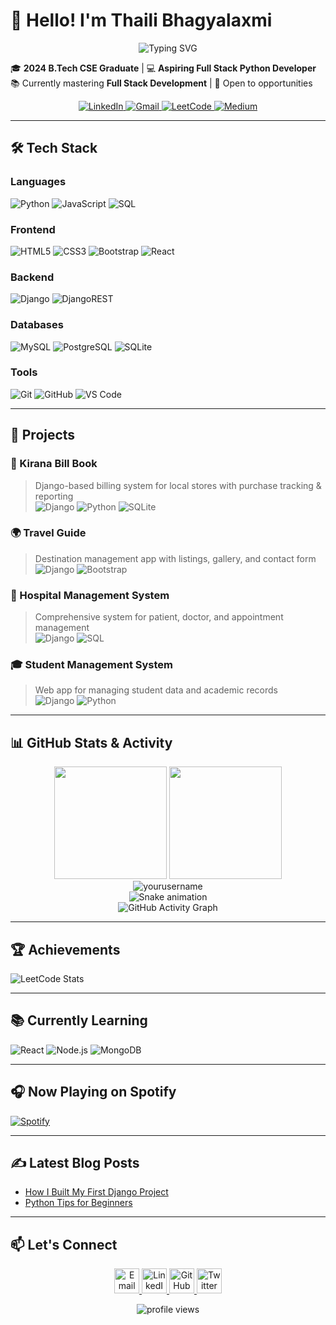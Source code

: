 # 👋 Hello! I'm Thaili Bhagyalaxmi 

<div align="center">
  <img src="https://readme-typing-svg.demolab.com?font=Fira+Code&pause=1000&color=22D3EE&center=true&vCenter=true&width=435&lines=Full+Stack+Python+Developer;Django+%7C+React+%7C+JavaScript;Always+Learning+New+Tech" alt="Typing SVG" />
</div>

🎓 **2024 B.Tech CSE Graduate** | 💻 **Aspiring Full Stack Python Developer**  
📚 Currently mastering **Full Stack Development** | 🚀 Open to opportunities

<p align="center">
  <a href="https://www.linkedin.com/in/bhagyalaxmi2187/">
    <img src="https://img.shields.io/badge/LinkedIn-0077B5?style=for-the-badge&logo=linkedin&logoColor=white" alt="LinkedIn"/>
  </a>
  <a href="mailto:thailibhagyalaxmi2187@gmail.com">
    <img src="https://img.shields.io/badge/Gmail-D14836?style=for-the-badge&logo=gmail&logoColor=white" alt="Gmail"/>
  </a>
  <a href="https://leetcode.com/yourprofile/">
    <img src="https://img.shields.io/badge/-LeetCode-FFA116?style=for-the-badge&logo=LeetCode&logoColor=black" alt="LeetCode"/>
  </a>
  <a href="https://medium.com/@yourprofile">
    <img src="https://img.shields.io/badge/Medium-12100E?style=for-the-badge&logo=medium&logoColor=white" alt="Medium"/>
  </a>
</p>

---

## 🛠️ Tech Stack

### Languages
![Python](https://img.shields.io/badge/python-3670A0?style=for-the-badge&logo=python&logoColor=ffdd54)
![JavaScript](https://img.shields.io/badge/javascript-%23323330.svg?style=for-the-badge&logo=javascript&logoColor=%23F7DF1E)
![SQL](https://img.shields.io/badge/SQL-005C84?style=for-the-badge&logo=mysql&logoColor=white)

### Frontend
![HTML5](https://img.shields.io/badge/html5-%23E34F26.svg?style=for-the-badge&logo=html5&logoColor=white)
![CSS3](https://img.shields.io/badge/css3-%231572B6.svg?style=for-the-badge&logo=css3&logoColor=white)
![Bootstrap](https://img.shields.io/badge/bootstrap-%23563D7C.svg?style=for-the-badge&logo=bootstrap&logoColor=white)
![React](https://img.shields.io/badge/react-%2320232a.svg?style=for-the-badge&logo=react&logoColor=%2361DAFB)

### Backend
![Django](https://img.shields.io/badge/django-%23092E20.svg?style=for-the-badge&logo=django&logoColor=white)
![DjangoREST](https://img.shields.io/badge/DJANGO-REST-ff1709?style=for-the-badge&logo=django&logoColor=white&color=ff1709&labelColor=gray)

### Databases
![MySQL](https://img.shields.io/badge/mysql-%2300f.svg?style=for-the-badge&logo=mysql&logoColor=white)
![PostgreSQL](https://img.shields.io/badge/postgresql-%23316192.svg?style=for-the-badge&logo=postgresql&logoColor=white)
![SQLite](https://img.shields.io/badge/sqlite-%2307405e.svg?style=for-the-badge&logo=sqlite&logoColor=white)

### Tools
![Git](https://img.shields.io/badge/git-%23F05033.svg?style=for-the-badge&logo=git&logoColor=white)
![GitHub](https://img.shields.io/badge/github-%23121011.svg?style=for-the-badge&logo=github&logoColor=white)
![VS Code](https://img.shields.io/badge/VS%20Code-0078d7.svg?style=for-the-badge&logo=visual-studio-code&logoColor=white)

---

## 🚀 Projects

### 🛒 Kirana Bill Book  
> Django-based billing system for local stores with purchase tracking & reporting  
> ![Django](https://img.shields.io/badge/-Django-092E20?style=flat&logo=django) ![Python](https://img.shields.io/badge/-Python-3776AB?style=flat&logo=python) ![SQLite](https://img.shields.io/badge/-SQLite-003B57?style=flat&logo=sqlite)

### 🌍 Travel Guide  
> Destination management app with listings, gallery, and contact form  
> ![Django](https://img.shields.io/badge/-Django-092E20?style=flat&logo=django) ![Bootstrap](https://img.shields.io/badge/-Bootstrap-563D7C?style=flat&logo=bootstrap)

### 🏥 Hospital Management System  
> Comprehensive system for patient, doctor, and appointment management  
> ![Django](https://img.shields.io/badge/-Django-092E20?style=flat&logo=django) ![SQL](https://img.shields.io/badge/-SQL-4479A1?style=flat&logo=mysql)

### 🎓 Student Management System  
> Web app for managing student data and academic records  
> ![Django](https://img.shields.io/badge/-Django-092E20?style=flat&logo=django) ![Python](https://img.shields.io/badge/-Python-3776AB?style=flat&logo=python)

---

## 📊 GitHub Stats & Activity

<div align="center">
  <img height="180em" src="https://github-readme-stats.vercel.app/api?username=yourusername&show_icons=true&theme=radical&include_all_commits=true&count_private=true"/>
  <img height="180em" src="https://github-readme-stats.vercel.app/api/top-langs/?username=yourusername&layout=compact&langs_count=8&theme=radical"/>
</div>

<div align="center">
  <img src="https://github-readme-streak-stats.herokuapp.com/?user=yourusername&theme=radical" alt="yourusername" />
</div>

<!-- Snake Game Contribution Graph -->
<div align="center">
  <img src="https://raw.githubusercontent.com/yourusername/yourusername/output/github-contribution-grid-snake.svg" alt="Snake animation" />
</div>

<!-- GitHub Activity Graph -->
<div align="center">
  <img src="https://activity-graph.herokuapp.com/graph?username=yourusername&theme=react-dark&hide_border=true&area=true" alt="GitHub Activity Graph" />
</div>

---

## 🏆 Achievements

![LeetCode Stats](https://leetcard.jacoblin.cool/yourusername?theme=dark&font=Abel)

---

## 📚 Currently Learning

![React](https://img.shields.io/badge/-React-61DAFB?style=for-the-badge&logo=react&logoColor=white)
![Node.js](https://img.shields.io/badge/-Node.js-339933?style=for-the-badge&logo=node.js&logoColor=white)
![MongoDB](https://img.shields.io/badge/-MongoDB-47A248?style=for-the-badge&logo=mongodb&logoColor=white)

---

## 🎧 Now Playing on Spotify

[![Spotify](https://spotify-readme-psi.vercel.app/api/spotify)](https://open.spotify.com/user/yourusername)

---

## ✍️ Latest Blog Posts

<!-- BLOG-POST-LIST:START -->
- [How I Built My First Django Project](https://medium.com/@yourusername/how-i-built-my-first-django-project)
- [Python Tips for Beginners](https://medium.com/@yourusername/python-tips-for-beginners)
<!-- BLOG-POST-LIST:END -->

---

## 📫 Let's Connect

<p align="center">
  <a href="mailto:thailibhagyalaxmi2187@gmail.com">
    <img src="https://img.icons8.com/color/48/000000/gmail-new.png" alt="Email" width="40"/>
  </a>
  <a href="https://www.linkedin.com/in/yourprofile/">
    <img src="https://img.icons8.com/color/48/000000/linkedin.png" alt="LinkedIn" width="40"/>
  </a>
  <a href="https://github.com/yourusername">
    <img src="https://img.icons8.com/fluent/48/000000/github.png" alt="GitHub" width="40"/>
  </a>
  <a href="https://twitter.com/yourhandle">
    <img src="https://img.icons8.com/color/48/000000/twitter--v1.png" alt="Twitter" width="40"/>
  </a>
</p>

<div align="center">
  <img src="https://komarev.com/ghpvc/?username=yourusername&label=Profile%20Views&color=blue&style=flat" alt="profile views" /> 
</div>
